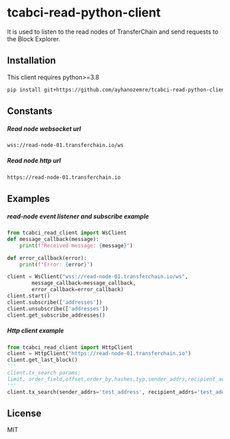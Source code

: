 # tcabci-read-python-client

It is used to listen to the read nodes of TransferChain and send requests to the Block Explorer.

## Installation

This client requires python>=3.8

```sh
pip install git+https://github.com/ayhanozemre/tcabci-read-python-client@main
```

## Constants
##### Read node websocket url
```sh
wss://read-node-01.transferchain.io/ws
```
##### Read node http url
```sh
https://read-node-01.transferchain.io
```
## Examples
##### read-node event listener and subscribe example
```python
from tcabci_read_client import WsClient
def message_callback(message):
    print(f"Received message: {message}")

def error_callback(error):
    print(f"Error: {error}")

client = WsClient("wss://read-node-01.transferchain.io/ws",
        message_callback=message_callback,
        error_callback=error_callback)
client.start()
client.subscribe(['addresses'])
client.unsubscribe(['addresses'])
client.get_subscribe_addresses()
```
##### Http client example
```python
from tcabci_read_client import HttpClient
client = HttpClient("https://read-node-01.transferchain.io")
client.get_last_block()
'''
client.tx_search params;
limit, order_field,offset,order_by,hashes,typ,sender_addrs,recipient_addrs
'''
client.tx_search(sender_addrs='test_address', recipient_addrs='test_address2')

```

## License

MIT
